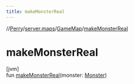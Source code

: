 ```yaml
---
title: makeMonsterReal
---
```

//[Perry](../../../index.html)/[server.maps](../index.html)/[GameMap](index.html)/[makeMonsterReal](make-monster-real.html)



# makeMonsterReal



[jvm]\
fun [makeMonsterReal](make-monster-real.html)(monster: [Monster](../../server.life/-monster/index.html))




